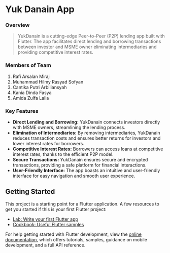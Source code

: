 # Yuk Danain App

### Overview
> YukDanain is a cutting-edge Peer-to-Peer (P2P) lending app built with Flutter. The app facilitates direct lending and borrowing transactions between investor and MSME owner eliminating intermediaries and providing competitive interest rates.

### Members of Team
1. Rafi Arsalan Miraj
2. Muhammad Hilmy Rasyad Sofyan
3. Cantika Putri Arbiliansyah
4. Kania Dinda Fasya
5. Amida Zulfa Laila

### Key Features
* **Direct Lending and Borrowing:** YukDanain connects investors directly with MSME owners, streamlining the lending process.
* **Elimination of Intermediaries:** By removing intermediaries, YukDanain reduces transaction costs and ensures better returns for investors and lower interest rates for borrowers.
* **Competitive Interest Rates:** Borrowers can access loans at competitive interest rates, thanks to the efficient P2P model.
* **Secure Transactions:** YukDanain ensures secure and encrypted transactions, providing a safe platform for financial interactions.
* **User-Friendly Interface:** The app boasts an intuitive and user-friendly interface for easy navigation and smooth user experience.

## Getting Started
This project is a starting point for a Flutter application. A few resources to get you started if this is your first Flutter project:

- [Lab: Write your first Flutter app](https://docs.flutter.dev/get-started/codelab)
- [Cookbook: Useful Flutter samples](https://docs.flutter.dev/cookbook)

For help getting started with Flutter development, view the
[online documentation](https://docs.flutter.dev/), which offers tutorials,
samples, guidance on mobile development, and a full API reference.
